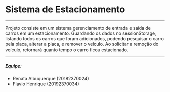 # Sistema de Estacionamento
***
Projeto consiste em um sistema gerenciamento de entrada e saída de carros em um estacionamento.
Guardando os dados no sessionStorage, listando todos os carros que foram adicionados, podendo pesquisar o carro pela placa, alterar a placa, e remover o veículo. 
Ao solicitar a remoção do veículo, retornará quanto tempo o carro ficou estacionado.
***
##### Equipe:
- Renata Albuquerque (20182370024)
- Flavio Henrique (20192370034)
